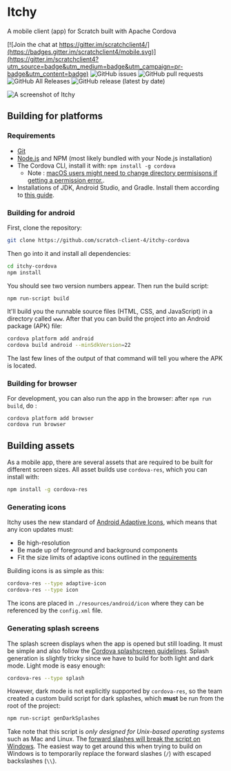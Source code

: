 # Itchy

A mobile client (app) for Scratch built with Apache Cordova

[![Join the chat at https://gitter.im/scratchclient4/](https://badges.gitter.im/scratchclient4/mobile.svg)](https://gitter.im/scratchclient4?utm_source=badge&utm_medium=badge&utm_campaign=pr-badge&utm_content=badge)
![GitHub issues](https://img.shields.io/github/issues-raw/scratch-client-4/itchy-cordova)
![GitHub pull requests](https://img.shields.io/github/issues-pr/scratch-client-4/itchy-cordova)
![GitHub All Releases](https://img.shields.io/github/downloads/Scratch-Client-4/itchy-cordova/total)
![GitHub release (latest by date)](https://img.shields.io/github/v/release/Scratch-Client-4/itchy-cordova)

![A screenshot of Itchy](/asset/screenshot.png)

## Building for platforms
### Requirements
- [Git](https://git-scm.org)
- [Node.js](https://nodejs.org) and NPM (most likely  bundled with your Node.js installation)
- The Cordova CLI, install it with: `npm install -g cordova`
  - Note : [macOS users might need to change directory permisisons if getting a permission error.](https://stackoverflow.com/a/47252840/10074924).
- Installations of JDK, Android Studio, and Gradle. Install them according to [this guide](https://cordova.apache.org/docs/en/latest/guide/platforms/android/index.html).

### Building for android
First, clone the repository:
```bash
git clone https://github.com/scratch-client-4/itchy-cordova
```
Then go into it and install all dependencies:
```bash
cd itchy-cordova
npm install
```

You should see two version numbers appear.  Then run the build script:
```bash
npm run-script build
```
It'll build you the runnable source files (HTML, CSS, and JavaScript) in a directory called `www`.  After that you can build the project into an Android package (APK) file:
```bash
cordova platform add android
cordova build android --minSdkVersion=22
```
The last few lines of the output of that command will tell you where the APK is located.

### Building for browser
For development, you can also run the app in the browser: after `npm run build`, do :
```
cordova platform add browser
cordova run browser
```

## Building assets
As a mobile app, there are several assets that are required to be built for  different screen sizes.  All asset builds use `cordova-res`, which you can install with:

```bash
npm install -g cordova-res
```

### Generating icons
Itchy uses the new standard of [Android Adaptive Icons](https://developer.android.com/guide/practices/ui_guidelines/icon_design_adaptive), which means that any icon updates must:

- Be high-resolution
- Be made up of foreground and background components
- Fit the size limits of adaptive icons outlined in the [requirements](https://developer.android.com/guide/practices/ui_guidelines/icon_design_adaptive)

Building icons is as simple as this:
```bash
cordova-res --type adaptive-icon
cordova-res --type icon
```

The icons are placed in `./resources/android/icon` where they can be referenced by the `config.xml` file.

### Generating splash screens
The splash screen displays when the app is opened but still loading.  It must be simple and also follow the [Cordova splashscreen guidelines](https://cordova.apache.org/docs/en/latest/reference/cordova-plugin-splashscreen/).  Splash generation is slightly tricky since we have to build for both light and dark mode.  Light mode is easy enough:

```bash
cordova-res --type splash
```

However, dark mode is not explicitly supported by `cordova-res`, so the team created a custom build script for dark splashes, which **must** be run from the root of the project:

```bash
npm run-script genDarkSplashes
```

Take note that this script is _only designed for Unix-based operating systems_ such as Mac and Linux.  The [forward slashes will break the script on Windows](https://www.howtogeek.com/181774/why-windows-uses-backslashes-and-everything-else-uses-forward-slashes/).  The easiest way to get around this when trying to build on Windows is to temporarily replace the forward slashes (`/`) with escaped backslashes (`\\`).
